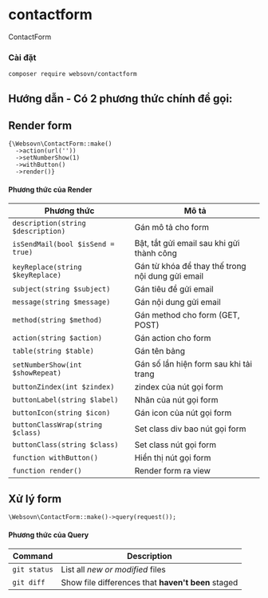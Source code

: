 # contactform
ContactForm


### Cài đặt
```
composer require websovn/contactform
```

## Hướng dẫn - Có 2 phương thức chính để gọi:
## Render form
```
{\Websovn\ContactForm::make()
  ->action(url(''))
  ->setNumberShow(1)
  ->withButton()
  ->render()}
```
#### Phương thức của Render
| Phương thức | Mô tả |
| --- | --- |
| `description(string $description)` | Gán mô tả cho form |
| `isSendMail(bool $isSend = true)` | Bật, tắt gửi email sau khi gửi thành công |
| `keyReplace(string $keyReplace)` | Gán từ khóa để thay thế trong nội dung gửi email |
| `subject(string $subject)` | Gán tiêu đề gửi email |
| `message(string $message)` | Gán nội dung gửi email |
| `method(string $method)` | Gán method cho form (GET, POST) |
| `action(string $action)` | Gán action cho form |
| `table(string $table)` | Gán tên bảng |
| `setNumberShow(int $showRepeat)` | Gán số lần hiện form sau khi tải trang |
| `buttonZindex(int $zindex)` | zindex của nút gọi form |
| `buttonLabel(string $label)` | Nhãn của nút gọi form |
| `buttonIcon(string $icon)` | Gán icon của nút gọi form |
| `buttonClassWrap(string $class)` | Set class div bao nút gọi form |
| `buttonClass(string $class)` | Set class nút gọi form |
| `function withButton()` | Hiển thị nút gọi form |
| `function render()` | Render form ra view |



## Xử lý form
```
\Websovn\ContactForm::make()->query(request());
```
#### Phương thức của Query
| Command | Description |
| --- | --- |
| `git status` | List all *new or modified* files |
| `git diff` | Show file differences that **haven't been** staged |



